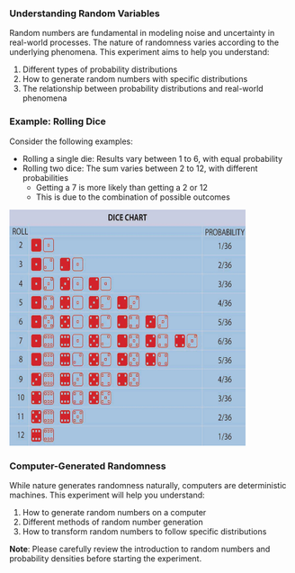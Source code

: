 ### Understanding Random Variables
Random numbers are fundamental in modeling noise and uncertainty in real-world processes. The nature of randomness varies according to the underlying phenomena. This experiment aims to help you understand:

1. Different types of probability distributions
2. How to generate random numbers with specific distributions
3. The relationship between probability distributions and real-world phenomena

### Example: Rolling Dice
Consider the following examples:
- Rolling a single die: Results vary between 1 to 6, with equal probability
- Rolling two dice: The sum varies between 2 to 12, with different probabilities
  - Getting a 7 is more likely than getting a 2 or 12
  - This is due to the combination of possible outcomes

<img src="images/2dice.jpg" width="420" height="420" alt="Probability distribution of rolling two dice">

### Computer-Generated Randomness
While nature generates randomness naturally, computers are deterministic machines. This experiment will help you understand:

1. How to generate random numbers on a computer
2. Different methods of random number generation
3. How to transform random numbers to follow specific distributions


**Note**: Please carefully review the introduction to random numbers and probability densities before starting the experiment.